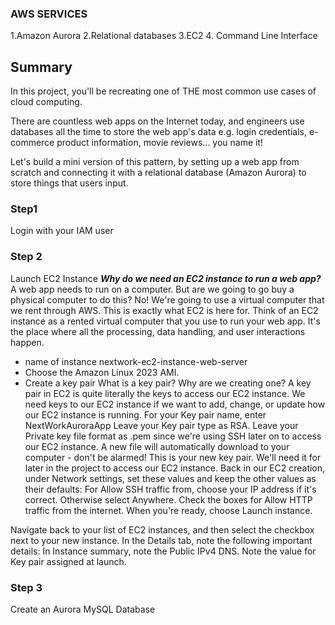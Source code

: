 ### AWS SERVICES
1.Amazon Aurora
2.Relational databases
3.EC2
4. Command Line Interface

## Summary
In this project, you'll be recreating one of THE most common use cases of cloud computing.

There are countless web apps on the Internet today, and engineers use databases all the time to store the web app's data e.g. login credentials, e-commerce product information, movie reviews... you name it!

Let's build a mini version of this pattern, by setting up a web app from scratch and connecting it with a relational database (Amazon Aurora) to store things that users input.

### Step1 
Login with your IAM user

### Step 2
Launch EC2 Instance
***Why do we need an EC2 instance to run a web app?*** 
A web app needs to run on a computer. But are we going to go buy a physical computer to do this?
No! We're going to use a virtual computer that we rent through AWS. This is exactly what EC2 is here for. 
Think of an EC2 instance as a rented virtual computer that you use to run your web app. It's the place where all the processing, data handling, and user interactions happen.

- name of instance nextwork-ec2-instance-web-server
- Choose the Amazon Linux 2023 AMI.
- Create a key pair
   What is a key pair? Why are we creating one?
A key pair in EC2 is quite literally the keys to access our EC2 instance.
We need keys to our EC2 instance if we want to add, change, or update how our EC2 instance is running.
For your Key pair name, enter NextWorkAuroraApp
Leave your Key pair type as RSA.
Leave your Private key file format as .pem since we're using SSH later on to access our EC2 instance.
A new file will automatically download to your computer - don't be alarmed!
This is your new key pair. We'll need it for later in the project to access our EC2 instance.
Back in our EC2 creation, under Network settings, set these values and keep the other values as their defaults:
For Allow SSH traffic from, choose your IP address if it's correct. Otherwise select Anywhere.
Check the boxes for Allow HTTP traffic from the internet.
When you're ready, choose Launch instance.

Navigate back to your list of EC2 instances, and then select the checkbox next to your new instance.
In the Details tab, note the following important details:
In Instance summary, note the Public IPv4 DNS.
Note the value for Key pair assigned at launch.

### Step 3
Create an Aurora MySQL Database
